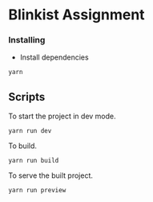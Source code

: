 # Blinkist Assignment

### Installing

* Install dependencies
```
yarn
```


## Scripts

To start the project in dev mode.
```
yarn run dev
```

To build.
```
yarn run build
```

To serve the built project.
```
yarn run preview
```